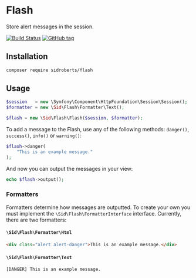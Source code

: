 # Flash

Store alert messages in the session.

[![Build Status](https://travis-ci.org/SidRoberts/flash.svg?branch=master)](https://travis-ci.org/SidRoberts/flash)
[![GitHub tag](https://img.shields.io/github/tag/sidroberts/flash.svg?maxAge=2592000)]()



## Installation

```bash
composer require sidroberts/flash
```



## Usage

```php
$session   = new \Symfony\Component\HttpFoundation\Session\Session();
$formatter = new \Sid\Flash\Formatter\Text();

$flash = new \Sid\Flash\Flash($session, $formatter);
```

To add a message to the Flash, use any of the following methods: `danger()`,
`success()`, `info()` or `warning()`:

```php
$flash->danger(
    "This is an example message."
);
```

And now you can output the messages in your view:

```php
echo $flash->output();
```



### Formatters

Formatters determine how messages are outputted. To create your own you must
implement the `\Sid\Flash\FormatterInterface` interface. Currently, there are
two formatters:

#### `\Sid\Flash\Formatter\Html`

```html
<div class="alert alert-danger">This is an example message.</div>
```

#### `\Sid\Flash\Formatter\Text`

```
[DANGER] This is an example message.
```
